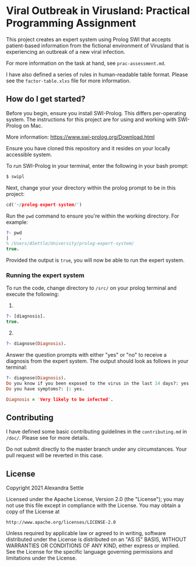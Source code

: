 # Viral Outbreak in Virusland: Practical Programming Assignment

This project creates an expert system using Prolog SWI that accepts
patient-based information from the fictional environment of Virusland
that is experiencing an outbreak of a new viral infection.

For more information on the task at hand, see `prac-assessment.md`.

I have also defined a series of rules in human-readable table format. Please
see the `factor-table.xlxs` file for more information.

## How do I get started?

Before you begin, ensure you install SWI-Prolog. This differs per-operating
system. The instructions for this project are for using and working with
SWI-Prolog on Mac.

More information: https://www.swi-prolog.org/Download.html

Ensure you have cloned this repository and it resides on your locally accessible
system.

To run SWI-Prolog in your terminal, enter the following in your bash prompt:

```bash
$ swipl
```

Next, change your your directory within the prolog prompt to be in this project:

```prolog
cd('~/prolog-expert-system/')
```

Run the `pwd` command to ensure you're within the working directory.
For example:

```prolog
?- pwd
|    .
% /Users/ASettle/University/prolog-expert-system/
true.
```

Provided the output is `true`, you will now be able to run the expert system.

### Running the expert system

To run the code, change directory to `/src/` on your prolog terminal and execute
the following:

1.
```prolog
?- [diagnosis].
true.
```

2.
```prolog
?- diagnose(Diagnosis).
```

Answer the question prompts with either "yes" or "no" to receive a diagnosis
from the expert system. The output should look as follows in your terminal:

```prolog
?- diagnose(Diagnosis).
Do you know if you been exposed to the virus in the last 14 days?: yes.
Do you have symptoms?: |: yes.

Diagnosis = 'Very likely to be infected'.
```

## Contributing

I have defined some basic contributing guidelines in the `contributing.md`
in `/doc/`. Please see for more details.

Do not submit directly to the master branch under any circumstances.
Your pull request will be reverted in this case.

## License

Copyright 2021 Alexandra Settle

Licensed under the Apache License, Version 2.0 (the "License");
you may not use this file except in compliance with the License.
You may obtain a copy of the License at

    http://www.apache.org/licenses/LICENSE-2.0

Unless required by applicable law or agreed to in writing, software
distributed under the License is distributed on an "AS IS" BASIS,
WITHOUT WARRANTIES OR CONDITIONS OF ANY KIND, either express or implied.
See the License for the specific language governing permissions and
limitations under the License.

